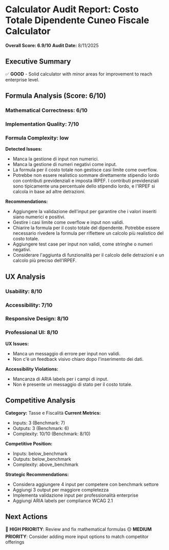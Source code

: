 # Calculator Audit Report: Costo Totale Dipendente Cuneo Fiscale Calculator

**Overall Score: 6.9/10**
**Audit Date:** 8/11/2025

## Executive Summary

✅ **GOOD** - Solid calculator with minor areas for improvement to reach enterprise level.

## Formula Analysis (Score: 6/10)

### Mathematical Correctness: 6/10
### Implementation Quality: 7/10
### Formula Complexity: low

**Detected Issues:**
- Manca la gestione di input non numerici.
- Manca la gestione di numeri negativi come input.
- La formula per il costo totale non gestisce casi limite come overflow.
- Potrebbe non essere realistico sommare direttamente stipendio lordo con contributi previdenziali e imposta IRPEF. I contributi previdenziali sono tipicamente una percentuale dello stipendio lordo, e l'IRPEF si calcola in base ad altre detrazioni.

**Recommendations:**
- Aggiungere la validazione dell'input per garantire che i valori inseriti siano numerici e positivi.
- Gestire i casi limite come overflow e input non validi.
- Chiarire la formula per il costo totale del dipendente. Potrebbe essere necessario rivedere la formula per riflettere un calcolo più realistico del costo totale.
- Aggiungere test case per input non validi, come stringhe o numeri negativi.
- Considerare l'aggiunta di funzionalità per il calcolo delle detrazioni e un calcolo più preciso dell'IRPEF.

## UX Analysis

### Usability: 8/10
### Accessibility: 7/10  
### Responsive Design: 8/10
### Professional UI: 8/10

**UX Issues:**
- Manca un messaggio di errore per input non validi.
- Non c'è un feedback visivo chiaro dopo l'inserimento dei dati.

**Accessibility Violations:**
- Mancanza di ARIA labels per i campi di input.
- Non è presente un messaggio di stato per il costo totale.

## Competitive Analysis

**Category:** Tasse e Fiscalità
**Current Metrics:**
- Inputs: 3 (Benchmark: 7)
- Outputs: 3 (Benchmark: 6)
- Complexity: 10/10 (Benchmark: 8/10)

**Competitive Position:**
- Inputs: below_benchmark
- Outputs: below_benchmark  
- Complexity: above_benchmark

**Strategic Recommendations:**
- Considera aggiungere 4 input per competere con benchmark settore
- Aggiungi 3 output per maggiore completezza
- Implementa validazione input per professionalità enterprise
- Aggiungi ARIA labels per compliance WCAG 2.1

## Next Actions

🔴 **HIGH PRIORITY**: Review and fix mathematical formulas
🟡 **MEDIUM PRIORITY**: Consider adding more input options to match competitor offerings
